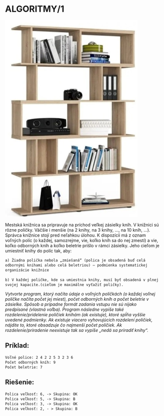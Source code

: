 # <b>ALGORITMY/1</b>

![alt text](obr.jpg)

Mestská knižnica sa pripravuje na príchod veľkej zásielky kníh. V knižnici sú rôzne poličky.
Väčšie i menšie (na 2 knihy, na 3 knihy, ..., na 10 kníh, ...). Správca knižnice stojí pred neľahkou úlohou. K dispozícii má z oznam voľných políc (o každej, samozrejme, vie, koľko
kníh sa do nej zmestí) a vie, koľko odborných kníh a koľko beletrie prišlo v rámci zásielky.
Jeho cieľom je umiestniť knihy do políc tak, aby:

    a) Žiadna polička nebola „zmiešaná“ (polica je obsadená buď celá odbornými knihami alebo celá beletriou) – podmienka systematickej organizácie knižnice

    b) V každej poličke, kde sa umiestnia knihy, musí byť obsadená v plnej svojej kapacite.(cieľom je maximálne vyťažiť poličky).

*Vytvorte program, ktorý načíta údaje o voľných poličkách (o každej voľnej poličke načíta
počet jej miest), počet odborných kníh a počet beletrie v zásielke. Spôsob a prípadne formát
zadania vstupu nie sú nijako predpísané (vlastná voľba). Program následne vypíše také
rozdelenie/pridelenie poličiek knihám (ak existuje), ktoré spĺňa vyššie uvedené podmienky.
Ak existuje viacero vyhovujúcich rozdelení poličiek, nájdite to, ktoré obsadzuje čo najmenší
počet poličiek. Ak rozdelenie/priradenie neexistuje tak sa vypíše „nedá sa priradiť knihy“.*

## Príklad:
    Voľné police: 2 4 2 2 5 3 2 3 6
    Počet odborných kníh: 9
    Počet beletrie: 7

## Riešenie:
    Polica veľkosť: 6, -> Skupina: OK
    Polica veľkosť: 5, -> Skupina: B
    Polica veľkosť: 3, -> Skupina: OK
    Polica veľkosť: 2, - > Skupina: B